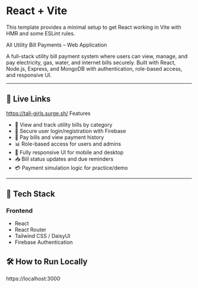 # React + Vite

This template provides a minimal setup to get React working in Vite with HMR and some ESLint rules.

All Utility Bill Payments – Web Application

A full-stack utility bill payment system where users can view, manage, and pay electricity, gas, water, and internet bills securely. Built with React, Node.js, Express, and MongoDB with authentication, role-based access, and responsive UI.

---

## 🔗 Live Links
https://tall-girls.surge.sh/
Features

- 🧾 View and track utility bills by category
- 🔐 Secure user login/registration with Firebase
- 📅 Pay bills and view payment history
- 📊 Role-based access for users and admins
- 📱 Fully responsive UI for mobile and desktop
- 📥 Bill status updates and due reminders
- 💳 Payment simulation logic for practice/demo

---

## 🧩 Tech Stack

### Frontend
- React
- React Router
- Tailwind CSS / DaisyUI
- Firebase Authentication

## 🛠 How to Run Locally 
https://localhost:3000

